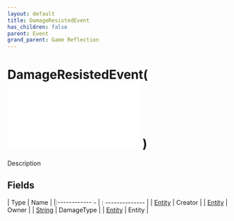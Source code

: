 ```yaml
---
layout: default
title: DamageResistedEvent
has_children: false
parent: Event
grand_parent: Game Reflection
---
```

# DamageResistedEvent( ![ EntityEventBase ](game-reflection/events/entity_event_base.md) )
Description 

## Fields
| Type | Name |
|:------------ - | : -------------- |
| [Entity](game-reflection/classes/entity.md) | Creator |
| [Entity](game-reflection/classes/entity.md) | Owner |
| [String](game-reflection/components/string.md) | DamageType |
| [Entity](game-reflection/classes/entity.md) | Entity |
